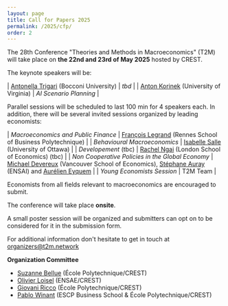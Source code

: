 ```yaml
---
layout: page
title: Call for Papers 2025
permalink: /2025/cfp/
order: 2
---
```



The 28th Conference "Theories and Methods in Macroeconomics" (T2M) will take place on 
__the 22nd and 23rd of May 2025__ hosted by CREST.

The keynote speakers will be:

| [Antonella Trigari](https://sites.google.com/view/antonellatrigari/home) (Bocconi University) | *tbd* |
| [Anton Korinek](https://www.korinek.com/) (University of Virginia) | *AI Scenario Planning* |

Parallel sessions will be scheduled to last 100 min for 4 speakers each. In addition, there will be several invited sessions organized by leading economists:


| *Macroeconomics and Public Finance* | [François Legrand](https://beatricecherrier.wordpress.com/about/)    (Rennes School of Business Polytechnique) |
| *Behavioural Macroeconomics* | [Isabelle Salle](https://www.isabellesalle.net/)      (University of Ottawa)  |
| *Developement* (tbc) | [Rachel Ngai](https://sites.google.com/view/rachelngai/home) (London School of Economics) (tbc) | 
| *Non Cooperative Policies in the Global Economy* | [Michael Devereux](https://economics.ubc.ca/profile/michael-devereux/)      (Vancouver School of Economics), [Stéphane Auray](https://sites.google.com/site/stephaneauray/) (ENSAI) and [Aurélien Eyquem](http://aeyq.free.fr/)  |
| *Young Economists Session*                 | T2M Team                                                 |


Economists from all fields relevant to macroeconomics are encouraged to submit. 

The conference will take place  __onsite__.

A small poster session will be organized and submitters can opt on to be considered for it in the submission form.

For additional information don't hesitate to get in touch at [organizers@t2m.network](mailto:organizers@t2m.network)

__Organization Committee__

- [Suzanne Bellue](https://suzannebellue.github.io/) (École Polytechnique/CREST)
- [Olivier Loisel](https://olivierloisel.com//) (ENSAE/CREST)
- [Giovani Ricco](https://www.giovanni-ricco.com/) (École Polytechnique/CREST)
- [Pablo Winant](https://www.mosphere.fr) (ESCP Business School & École Polytechnique/CREST)
